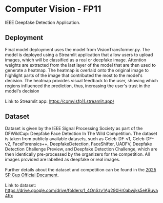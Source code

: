# Computer Vision - FP11
IEEE Deepfake Detection Application.
<br>
## Deployment
Final model deployment uses the model from VisionTransformer.py. The model is deployed using a Streamlit application that allow users to upload images, which will be classified as a real or deepfake image. Attention weights are extracted from the last layer of the model that are then used to generate a heatmap. The heatmap is overlaid onto the original image to highlight parts of the image that contributed the most to the model's decision. The heatmap provides visual feedback to the user, showing which regions influenced the prediction, thus, increasing the user's trust in the model's decision
<br><br>
Link to Streamlit app: https://comvisfp11.streamlit.app/

## Dataset
Dataset is given by the IEEE Signal Processing Society as part of the DFWildCup: Deepfake Face Detection In The Wild Competition. The dataset is taken from publicly available datasets, such as Celeb-DF-v1, Celeb-DF-v2, FaceForensics++,
DeepfakeDetection, FaceShifter, UADFV, Deepfake Detection Challenge Preview, and Deepfake Detection Challenge, which are then identically pre-processed by the organizers for the competition. All images provided are labelled as deepfake or real images.
<br><br>
Further details about the dataset and competition can be found in the [2025 SP Cup Official Document](https://2025.ieeeicassp.org/wp-content/uploads/sites/489/2025-SP-Cup-Competition-Official-Document_-Version-1_-FINAL.pdf).
<br><br>
Link to dataset: https://drive.google.com/drive/folders/1_4OnSzv1Ag290Hr0abwjks5eKBuva4Rx

